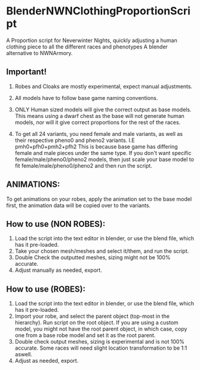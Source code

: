 # BlenderNWNClothingProportionScript
A Proportion script for Neverwinter Nights, quickly adjusting a human clothing piece to all the different races and phenotypes
A blender alternative to NWNArmory.

## **Important!**
1. Robes and Cloaks are mostly experimental, expect manual adjustments.
2. All models have to follow base game naming conventions.
3. ONLY Human sized models will give the correct output as base models. This means using a dwarf chest as the base will not generate human models, nor will it give correct proportions for the rest of the races.

4. To get all 24 variants, you need female and male variants, as well as their respective pheno0 and pheno2 variants.
I.E pmh0+pfh0+pmh2+pfh2
This is because base game has differing female and male pieces under the same type. If you don't want specific female/male/pheno0/pheno2 models, then just scale your base model to fit female/male/pheno0/pheno2 and then run the script.

## ANIMATIONS:
To get animations on your robes, apply the animation set to the base model first, the animation data will be copied over to the variants.

## How to use (NON ROBES):
1. Load the script into the text editor in blender, or use the blend file, which has it pre-loaded.
2. Take your chosen mesh/meshes and select it/them, and run the script.
3. Double Check the outputted meshes, sizing might not be 100% accurate.
4. Adjust manually as needed, export.

## How to use (ROBES):
1. Load the script into the text editor in blender, or use the blend file, which has it pre-loaded.
2. Import your robe, and select the parent object (top-most in the hierarchy). Run script on the root object. If you are using a custom model, you might not have the root parent object, in which case, copy one from a base robe model and set it as the root parent.
4. Double check output meshes, sizing is experimental and is not 100% accurate. Some races will need slight location transformation to be 1:1 aswell.
5. Adjust as needed, export.
